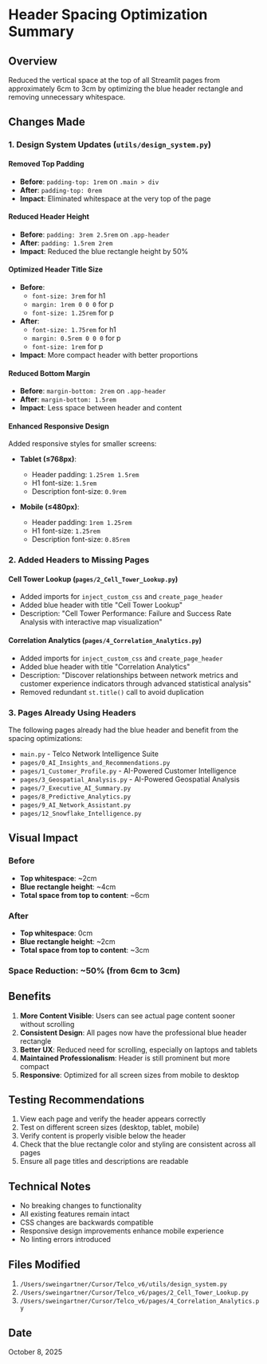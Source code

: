 # Header Spacing Optimization Summary

## Overview
Reduced the vertical space at the top of all Streamlit pages from approximately 6cm to 3cm by optimizing the blue header rectangle and removing unnecessary whitespace.

## Changes Made

### 1. Design System Updates (`utils/design_system.py`)

#### Removed Top Padding
- **Before**: `padding-top: 1rem` on `.main > div`
- **After**: `padding-top: 0rem`
- **Impact**: Eliminated whitespace at the very top of the page

#### Reduced Header Height
- **Before**: `padding: 3rem 2.5rem` on `.app-header`
- **After**: `padding: 1.5rem 2rem`
- **Impact**: Reduced the blue rectangle height by 50%

#### Optimized Header Title Size
- **Before**: 
  - `font-size: 3rem` for h1
  - `margin: 1rem 0 0 0` for p
  - `font-size: 1.25rem` for p
- **After**:
  - `font-size: 1.75rem` for h1
  - `margin: 0.5rem 0 0 0` for p
  - `font-size: 1rem` for p
- **Impact**: More compact header with better proportions

#### Reduced Bottom Margin
- **Before**: `margin-bottom: 2rem` on `.app-header`
- **After**: `margin-bottom: 1.5rem`
- **Impact**: Less space between header and content

#### Enhanced Responsive Design
Added responsive styles for smaller screens:
- **Tablet (≤768px)**:
  - Header padding: `1.25rem 1.5rem`
  - H1 font-size: `1.5rem`
  - Description font-size: `0.9rem`

- **Mobile (≤480px)**:
  - Header padding: `1rem 1.25rem`
  - H1 font-size: `1.25rem`
  - Description font-size: `0.85rem`

### 2. Added Headers to Missing Pages

#### Cell Tower Lookup (`pages/2_Cell_Tower_Lookup.py`)
- Added imports for `inject_custom_css` and `create_page_header`
- Added blue header with title "Cell Tower Lookup"
- Description: "Cell Tower Performance: Failure and Success Rate Analysis with interactive map visualization"

#### Correlation Analytics (`pages/4_Correlation_Analytics.py`)
- Added imports for `inject_custom_css` and `create_page_header`
- Added blue header with title "Correlation Analytics"
- Description: "Discover relationships between network metrics and customer experience indicators through advanced statistical analysis"
- Removed redundant `st.title()` call to avoid duplication

### 3. Pages Already Using Headers
The following pages already had the blue header and benefit from the spacing optimizations:
- `main.py` - Telco Network Intelligence Suite
- `pages/0_AI_Insights_and_Recommendations.py`
- `pages/1_Customer_Profile.py` - AI-Powered Customer Intelligence
- `pages/3_Geospatial_Analysis.py` - AI-Powered Geospatial Analysis
- `pages/7_Executive_AI_Summary.py`
- `pages/8_Predictive_Analytics.py`
- `pages/9_AI_Network_Assistant.py`
- `pages/12_Snowflake_Intelligence.py`

## Visual Impact

### Before
- **Top whitespace**: ~2cm
- **Blue rectangle height**: ~4cm
- **Total space from top to content**: ~6cm

### After
- **Top whitespace**: 0cm
- **Blue rectangle height**: ~2cm
- **Total space from top to content**: ~3cm

### Space Reduction: ~50% (from 6cm to 3cm)

## Benefits

1. **More Content Visible**: Users can see actual page content sooner without scrolling
2. **Consistent Design**: All pages now have the professional blue header rectangle
3. **Better UX**: Reduced need for scrolling, especially on laptops and tablets
4. **Maintained Professionalism**: Header is still prominent but more compact
5. **Responsive**: Optimized for all screen sizes from mobile to desktop

## Testing Recommendations

1. View each page and verify the header appears correctly
2. Test on different screen sizes (desktop, tablet, mobile)
3. Verify content is properly visible below the header
4. Check that the blue rectangle color and styling are consistent across all pages
5. Ensure all page titles and descriptions are readable

## Technical Notes

- No breaking changes to functionality
- All existing features remain intact
- CSS changes are backwards compatible
- Responsive design improvements enhance mobile experience
- No linting errors introduced

## Files Modified

1. `/Users/sweingartner/Cursor/Telco_v6/utils/design_system.py`
2. `/Users/sweingartner/Cursor/Telco_v6/pages/2_Cell_Tower_Lookup.py`
3. `/Users/sweingartner/Cursor/Telco_v6/pages/4_Correlation_Analytics.py`

## Date
October 8, 2025

